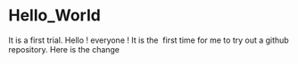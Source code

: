 # Hello_World
It is a first trial.
Hello ! everyone !
It is the  first time for me to try out a github repository.
Here is the change 
